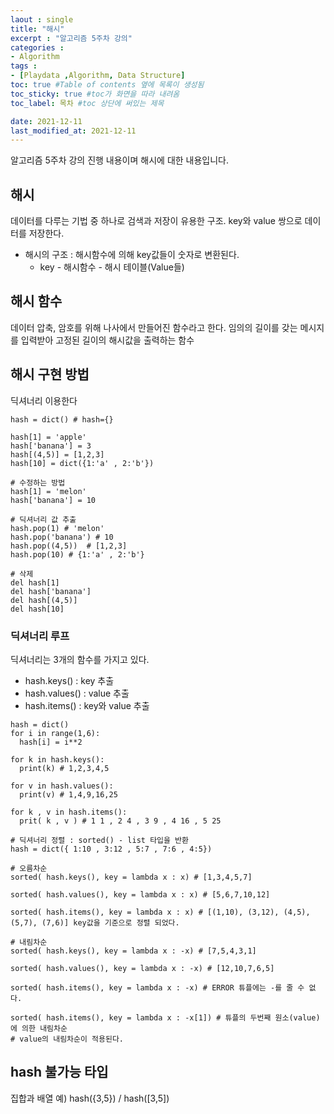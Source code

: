 ```yaml
---
laout : single
title: "해시"
excerpt : "알고리즘 5주차 강의"
categories :
- Algorithm
tags :
- [Playdata ,Algorithm, Data Structure]
toc: true #Table of contents 옆에 목록이 생성됨
toc_sticky: true #toc가 화면을 따라 내려옴
toc_label: 목차 #toc 상단에 써있는 제목

date: 2021-12-11
last_modified_at: 2021-12-11
---
```


알고리즘 5주차 강의 진행 내용이며 해시에 대한 내용입니다.

## 해시
데이터를 다루는 기법 중 하나로 검색과 저장이 유용한 구조. key와 value 쌍으로 데이터를 저장한다.

- 해시의 구조 : 해시함수에 의해 key값들이 숫자로 변환된다.
  - key - 해시함수 - 해시 테이블(Value들)

## 해시 함수
데이터 압축, 암호를 위해 나사에서 만들어진 함수라고 한다.
임의의 길이를 갖는 메시지를 입력받아 고정된 길이의 해시값을 출력하는 함수

## 해시 구현 방법
딕셔너리 이용한다
```
hash = dict() # hash={}

hash[1] = 'apple'
hash['banana'] = 3
hash[(4,5)] = [1,2,3]
hash[10] = dict({1:'a' , 2:'b'})

# 수정하는 방법
hash[1] = 'melon'
hash['banana'] = 10

# 딕셔너리 값 추출
hash.pop(1) # 'melon'
hash.pop('banana') # 10
hash.pop((4,5))  # [1,2,3]
hash.pop(10) # {1:'a' , 2:'b'}

# 삭제
del hash[1]
del hash['banana']
del hash[(4,5)]
del hash[10]
```

### 딕셔너리 루프
딕셔너리는 3개의 함수를 가지고 있다.
- hash.keys() : key 추출
- hash.values() : value 추출
- hash.items() : key와 value 추출

```
hash = dict()
for i in range(1,6):
  hash[i] = i**2

for k in hash.keys():
  print(k) # 1,2,3,4,5

for v in hash.values():
  print(v) # 1,4,9,16,25

for k , v in hash.items():
  prit( k , v ) # 1 1 , 2 4 , 3 9 , 4 16 , 5 25

# 딕셔너리 정렬 : sorted() - list 타입을 반환
hash = dict({ 1:10 , 3:12 , 5:7 , 7:6 , 4:5})

# 오름차순
sorted( hash.keys(), key = lambda x : x) # [1,3,4,5,7]

sorted( hash.values(), key = lambda x : x) # [5,6,7,10,12]

sorted( hash.items(), key = lambda x : x) # [(1,10), (3,12), (4,5), (5,7), (7,6)] key값을 기준으로 정렬 되었다.

# 내림차순
sorted( hash.keys(), key = lambda x : -x) # [7,5,4,3,1]

sorted( hash.values(), key = lambda x : -x) # [12,10,7,6,5]

sorted( hash.items(), key = lambda x : -x) # ERROR 튜플에는 -를 줄 수 없다.

sorted( hash.items(), key = lambda x : -x[1]) # 튜플의 두번째 원소(value)에 의한 내림차순
# value의 내림차순이 적용된다.
```

## hash 불가능 타입
집합과 배열
예) hash({3,5}) / hash([3,5])
